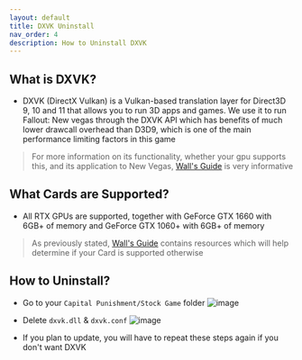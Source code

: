 ```yaml
---
layout: default
title: DXVK Uninstall
nav_order: 4
description: How to Uninstall DXVK
---
```


## **What is DXVK?**

- DXVK (DirectX Vulkan) is a Vulkan-based translation layer for Direct3D 9, 10 and 11 that allows you to run 3D apps and games. We use it to run Fallout: New vegas through the DXVK API which has benefits of much lower drawcall overhead than D3D9, which is one of the main performance limiting factors in this game
> For more information on its functionality, whether your gpu supports this, and its application to New Vegas, [Wall's Guide](https://wallsogb.github.io/FalloutNV-Performance-Guide/#DXVK) is very informative

## **What Cards are Supported?**
- All RTX GPUs are supported, together with GeForce GTX 1660 with 6GB+ of memory and GeForce GTX 1060+ with 6GB+ of memory
> As previously stated, [Wall's Guide](https://wallsogb.github.io/FalloutNV-Performance-Guide/#DXVK) contains resources which will help determine if your Card is supported otherwise

## **How to Uninstall?**
- Go to your `Capital Punishment/Stock Game` folder
![image](https://user-images.githubusercontent.com/112358568/207145060-b823bdde-386e-4ee1-a228-b8a129129040.png)

- Delete `dxvk.dll` & `dxvk.conf`
![image](https://user-images.githubusercontent.com/112358568/207145130-31ad44f0-b345-413a-8eba-cc50615a0eee.png)

- If you plan to update, you will have to repeat these steps again if you don't want DXVK

